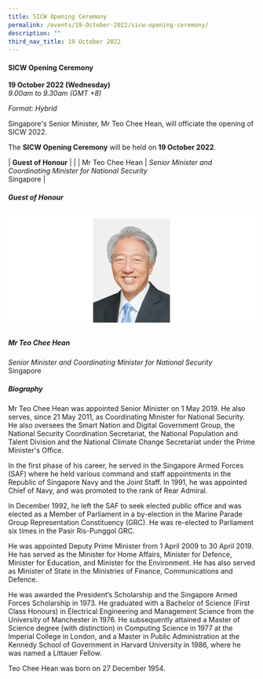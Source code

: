 ```yaml
---
title: SICW Opening Ceremony
permalink: /events/19-October-2022/sicw-opening-ceremony/
description: ""
third_nav_title: 19 October 2022
---
```

#### **SICW Opening Ceremony**

**19 October 2022 (Wednesday)**  
*9.00am to 9.30am (GMT +8)*

*Format: Hybrid*

Singapore's Senior Minister, Mr Teo Chee Hean, will officiate the opening of SICW 2022.

The **SICW Opening Ceremony** will be held on **19 October 2022**.

| **Guest of Honour**    |                                                              |
| Mr Teo Chee Hean  | *Senior Minister and Coordinating Minister for National Security*<br>Singapore                  |

##### **Guest of Honour**

![](/images/GOH%20-%20Teo%20Chee%20Hean%20v2.png)

##### **Mr Teo Chee Hean**

*Senior Minister and Coordinating Minister for National Security*  
Singapore

##### **Biography**

Mr Teo Chee Hean was appointed Senior Minister on 1 May 2019. He also serves, since 21 May 2011, as Coordinating Minister for National Security. He also oversees the Smart Nation and Digital Government Group, the National Security Coordination Secretariat, the National Population and Talent Division and the National Climate Change Secretariat under the Prime Minister's Office.

In the first phase of his career, he served in the Singapore Armed Forces (SAF) where he held various command and staff appointments in the Republic of Singapore Navy and the Joint Staff. In 1991, he was appointed Chief of Navy, and was promoted to the rank of Rear Admiral.

In December 1992, he left the SAF to seek elected public office and was elected as a Member of Parliament in a by-election in the Marine Parade Group Representation Constituency (GRC). He was re-elected to Parliament six times in the Pasir Ris-Punggol GRC.

He was appointed Deputy Prime Minister from 1 April 2009 to 30 April 2019. He has served as the Minister for Home Affairs, Minister for Defence, Minister for Education, and Minister for the Environment.  He has also served as Minister of State in the Ministries of Finance, Communications and Defence.

He was awarded the President’s Scholarship and the Singapore Armed Forces Scholarship in 1973. He graduated with a Bachelor of Science (First Class Honours) in Electrical Engineering and Management Science from the University of Manchester in 1976. He subsequently attained a Master of Science degree (with distinction) in Computing Science in 1977 at the Imperial College in London, and a Master in Public Administration at the Kennedy School of Government in Harvard University in 1986, where he was named a Littauer Fellow.

Teo Chee Hean was born on 27 December 1954.


